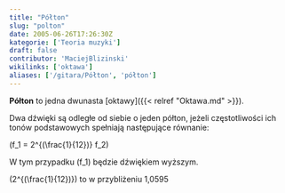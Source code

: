 ```yaml
---
title: "Półton"
slug: "polton"
date: 2005-06-26T17:26:30Z
kategorie: ['Teoria muzyki']
draft: false
contributor: 'MaciejBlizinski'
wikilinks: ['oktawa']
aliases: ['/gitara/Półton', 'półton']
---
```

**Półton** to jedna dwunasta [oktawy]({{< relref "Oktawa.md" >}}).

Dwa dźwięki są odległe od siebie o jeden półton, jeżeli częstotliwości
ich tonów podstawowych spełniają następujące równanie:

\(f_1 = 2^{(\frac{1}{12})} f_2\)

W tym przypadku \(f_1\) będzie dźwiękiem wyższym.

\(2^{(\frac{1}{12})}\) to w przybliżeniu 1,0595


